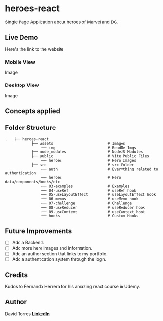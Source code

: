 # heroes-react
Single Page Application about heroes of Marvel and DC.

## Live Demo
Here's the link to the website

### Mobile View
Image 

### Desktop View
Image

## Concepts applied


## Folder Structure
    .   ├── heroes-react
                ├── Assets                         # Images
                    ├── img                        # ReadMe Imgs
                ├── node_modules                   # NodeJS Modules
                ├── public                         # Vite Public Files
                    ├── heroes                     # Hero Images
                ├── src                            # src Folder
                    ├── auth                       # Everything related to authentication
                    ├── heroes                     # Hero data/components/hooks/etc   
                    ├── 03-examples                # Examples
                    ├── 04-useRef                  # useRef hook
                    ├── 05-useLayoutEffect         # useLayoutEffect hook
                    ├── 06-memos                   # useMemo hook
                    ├── 07-challenge               # Challenge
                    ├── 08-useReducer              # useReducer hook
                    ├── 09-useContext              # useContext hook
                    ├── hooks                      # Custom Hooks

## Future Improvements
- [ ] Add a Backend.
- [ ] Add more hero images and information.
- [ ] Add an author section that links to my portfolio.
- [ ] Add a authentication system through the login.

## Credits
Kudos to Fernando Herrera for his amazing react course in Udemy.

## Author
David Torres [**LinkedIn**](https://www.linkedin.com/in/david-tc/)
